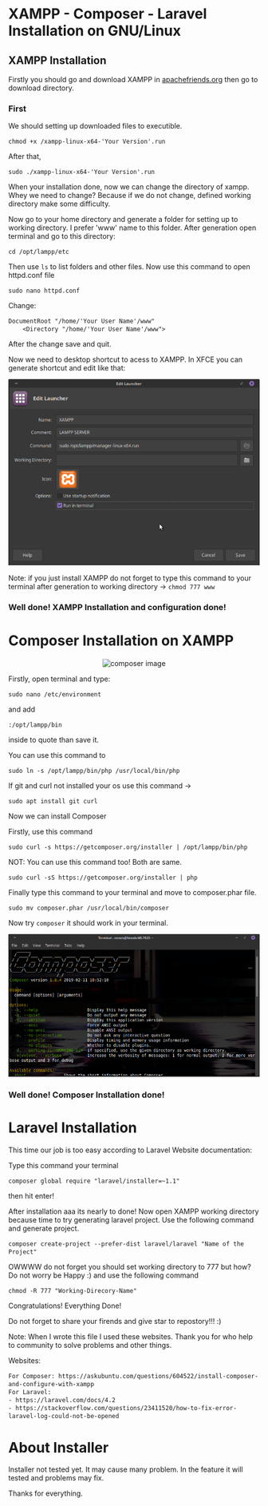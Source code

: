 # XAMPP - Composer - Laravel Installation on GNU/Linux

## XAMPP Installation

Firstly you should go and download XAMPP in [apachefriends.org](https://www.apachefriends.org/tr/index.html) then go to download directory.

### First

We should setting up downloaded files to executible.

    chmod +x /xampp-linux-x64-'Your Version'.run

After that,

    sudo ./xampp-linux-x64-'Your Version'.run

When your installation done, now we can change the directory of xampp. Whey we need to change?
Because if we do not change, defined working directory make some difficulty.

Now go to your home directory and generate a folder for setting up to working directory. I prefer 'www' name to this folder. After generation open terminal and go to this directory: 

    cd /opt/lampp/etc

Then use `ls` to list folders and other files. Now use this command to open httpd.conf file

    sudo nano httpd.conf

Change:

    DocumentRoot "/home/'Your User Name'/www"
        <Directory "/home/'Your User Name'/www">

After the change save and quit. 

Now we need to desktop shortcut to acess to XAMPP. In XFCE you can generate shortcut and edit like that:

<div style="text-align:center"><img src ="./img/1.png" /></div>


Note: if you just install XAMPP do not forget to type this command to your terminal after generation to working directory -> `chmod 777 www`

### Well done! XAMPP Installation and configuration done! 

# Composer Installation on XAMPP 

<div style="text-align:center"><img align="center" src="https://getcomposer.org/img/logo-composer-transparent2.png" alt="composer image"></div>

Firstly, open terminal and type:

    sudo nano /etc/environment

 and add

    :/opt/lampp/bin
    
inside to quote than save it.

You can use this command to

    sudo ln -s /opt/lampp/bin/php /usr/local/bin/php

If git and curl not installed your os use this command ->

    sudo apt install git curl

Now we can install Composer

Firstly, use this command

    sudo curl -s https://getcomposer.org/installer | /opt/lampp/bin/php

NOT: You can use this command too! Both are same. 

    sudo curl -sS https://getcomposer.org/installer | php

Finally type this command to your terminal and move to composer.phar file.

    sudo mv composer.phar /usr/local/bin/composer

Now try `composer` it should work in your terminal.

<div style="text-align:center"><img src ="./img/2.png" /></div>

### Well done! Composer Installation done!

# Laravel Installation

This time our job is too easy according to Laravel Website documentation:

Type this command your terminal

    composer global require "laravel/installer=~1.1"

then hit enter!

After installation aaa its nearly to done! Now open XAMPP working directory because time to try generating laravel project. Use the following command and generate project.

    composer create-project --prefer-dist laravel/laravel "Name of the Project"

OWWWW do not forget you should set working directory to 777 but how? Do not worry be Happy :) and use the following command

    chmod -R 777 "Working-Direcory-Name"

Congratulations! Everything Done!

Do not forget to share your firends and give star to repostory!!! :)

Note: When I wrote this file I used these websites. Thank you for who help to community to solve problems and other things.

Websites: 

    For Composer: https://askubuntu.com/questions/604522/install-composer-and-configure-with-xampp
    For Laravel:
    - https://laravel.com/docs/4.2
    - https://stackoverflow.com/questions/23411520/how-to-fix-error-laravel-log-could-not-be-opened


# About Installer
Installer not tested yet. It may cause many problem. In the feature it will tested and problems may fix.

Thanks for everything.
